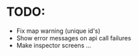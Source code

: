 # TODO:
- Fix map warning (unique id's)
- Show error messages on api call failures
- Make inspector screens
...